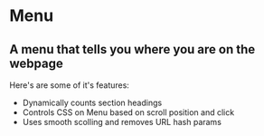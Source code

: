 # Menu
## A menu that tells you where you are on the webpage
Here's are some of it's features:
* Dynamically counts section headings
* Controls CSS on Menu based on scroll position and click
* Uses smooth scolling and removes URL hash params
